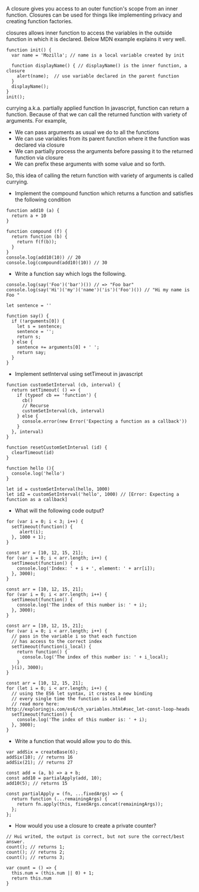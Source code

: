 A closure gives you access to an outer function's scope from an inner function.
Closures can be used for things like implementing privacy and creating function factories.

closures allows inner function to access the variables in the outside function in which it is declared. Below MDN example explains it very well.

```
function init() {
  var name = 'Mozilla'; // name is a local variable created by init
  
  function displayName() { // displayName() is the inner function, a closure
    alert(name);  // use variable declared in the parent function
  }
  displayName();
}
init();
```

currying a.k.a. partially applied function
In javascript, function can return a function. Because of that we can call the returned function with variety of arguments.
For example,
- We can pass arguments as usual we do to all the functions
- We can use variables from its parent function where it the function was declared via closure
- We can partially process the arguments before passing it to the returned function via closure
- We can prefix these arguments with some value and so forth.

So, this idea of calling the return function with variety of arguments is called currying. 


- Implement the compound function which returns a function and satisfies the following condition

```
function add10 (a) {
  return a + 10
}

function compound (f) {
  return function (b) {
    return f(f(b));
  }
}
console.log(add10(10)) // 20
console.log(compound(add10)(10)) // 30
```

- Write a function say which logs the following.

```
console.log(say('Foo')('bar')()) // => "Foo bar"
console.log(say('Hi')('my')('name')('is')('Foo')()) // "Hi my name is Foo "

let sentence = ''

function say() {
  if (!arguments[0]) {
    let s = sentence;
    sentence = '';
    return s;
  } else {
    sentence += arguments[0] + ' ';
    return say;
  }
}
```

- Implement setInterval using setTimeout in javascript
```
function customSetInterval (cb, interval) {
  return setTimeout( () => {
    if (typeof cb == 'function') {
      cb()
      // Recurse
      customSetInterval(cb, interval)
    } else {
      console.error(new Error('Expecting a function as a callback'))
    }
  }, interval)
}

function resetCustomSetInterval (id) {
  clearTimeout(id)
}

function hello (){
  console.log('hello')
}
 
let id = customSetInterval(hello, 1000)
let id2 = customSetInterval('hello', 1000) // [Error: Expecting a function as a callback]

```

- What will the following code output?

```
for (var i = 0; i < 3; i++) {
  setTimeout(function() {
     alert(i);
  }, 1000 + 1);
}
```

```
const arr = [10, 12, 15, 21];
for (var i = 0; i < arr.length; i++) {
  setTimeout(function() {
    console.log('Index: ' + i + ', element: ' + arr[i]);
  }, 3000);
}
```

```
const arr = [10, 12, 15, 21];
for (var i = 0; i < arr.length; i++) {
  setTimeout(function() {
    console.log('The index of this number is: ' + i);
  }, 3000);
}
```

```
const arr = [10, 12, 15, 21];
for (var i = 0; i < arr.length; i++) {
  // pass in the variable i so that each function 
  // has access to the correct index
  setTimeout(function(i_local) {
    return function() {
      console.log('The index of this number is: ' + i_local);
    }
  }(i), 3000);
}
```


```
const arr = [10, 12, 15, 21];
for (let i = 0; i < arr.length; i++) {
  // using the ES6 let syntax, it creates a new binding
  // every single time the function is called
  // read more here: http://exploringjs.com/es6/ch_variables.html#sec_let-const-loop-heads
  setTimeout(function() {
    console.log('The index of this number is: ' + i);
  }, 3000);
}
```

- Write a function that would allow you to do this.

```
var addSix = createBase(6);
addSix(10); // returns 16
addSix(21); // returns 27
```

```
const add = (a, b) => a + b;
const add10 = partialApply(add, 10);
add10(5); // returns 15

const partialApply = (fn, ...fixedArgs) => {
  return function (...remainingArgs) {
    return fn.apply(this, fixedArgs.concat(remainingArgs));
  };
};
```
- How would you use a closure to create a private counter?

```
// Hui writed, the output is correct, but not sure the correct/best answer.
count(); // returns 1;
count(); // returns 2; 
count(); // returns 3;

var count = () => { 
  this.num = (this.num || 0) + 1; 
  return this.num
}
```
